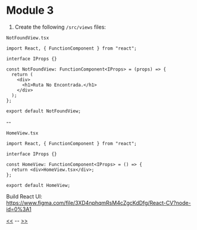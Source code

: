 # Module 3

1. Create the following `/src/views` files:

  `NotFoundView.tsx`

  ```
  import React, { FunctionComponent } from "react";

  interface IProps {}

  const NotFoundView: FunctionComponent<IProps> = (props) => {
    return (
      <div>
        <h1>Ruta No Encontrada.</h1>
      </div>
    );
  };

  export default NotFoundView;
  ```
  --
  
  `HomeView.tsx`
  
  ```
  import React, { FunctionComponent } from "react";

  interface IProps {}

  const HomeView: FunctionComponent<IProps> = () => {
    return <div>HomeView.tsx</div>;
  };

  export default HomeView;
  ```
  

Build React UI: https://www.figma.com/file/3XD4nphqmRsM4cZgcKdDfg/React-CV?node-id=0%3A1


[<<](https://github.com/xtealer/react-101/blob/main/lessons/module-2.md) -- [>>](https://github.com/xtealer/react-101/blob/main/lessons/module-4.md)
